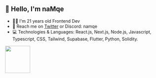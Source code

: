 ## 👋 Hello, I'm naMqe

- 👨‍🦰 I'm 21 years old Frontend Dev
- 📨 Reach me on [Twitter](https://x.com/naMqe7) or Discord: namqe
- 💻 Technologies & Languages: React.js, Next.js, Node.js, Javascript, Typescript, CSS, Tailwind, Supabase, Flutter, Python, Solidity.

<img width="40%" height="15%" src="https://github-readme-streak-stats.herokuapp.com/?user=naMqe-h&theme=dark">
